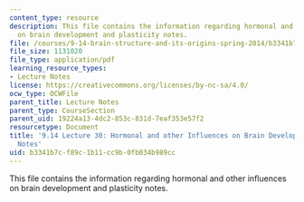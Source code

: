 ```yaml
---
content_type: resource
description: This file contains the information regarding hormonal and other influences
  on brain development and plasticity notes.
file: /courses/9-14-brain-structure-and-its-origins-spring-2014/b3341b7cf89c1b11cc9b0fb034b989cc_MIT9_14S14_Lecture30.pdf
file_size: 1131020
file_type: application/pdf
learning_resource_types:
- Lecture Notes
license: https://creativecommons.org/licenses/by-nc-sa/4.0/
ocw_type: OCWFile
parent_title: Lecture Notes
parent_type: CourseSection
parent_uid: 19224a13-4dc2-853c-831d-7eaf353e57f2
resourcetype: Document
title: '9.14 Lecture 30: Hormonal and other Influences on Brain Development and Plasticity
  Notes'
uid: b3341b7c-f89c-1b11-cc9b-0fb034b989cc
---
```

This file contains the information regarding hormonal and other influences on brain development and plasticity notes.